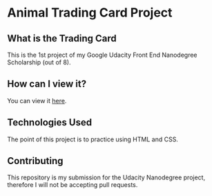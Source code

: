 # Animal Trading Card Project

## What is the Trading Card
This is the 1st project of my Google Udacity Front End Nanodegree Scholarship (out of 8). 

## How can I view it?
You can view it [here](https://lalula-frei.github.io/Udacity_Project_1_ATC/).

## Technologies Used
The point of this project is to practice using HTML and CSS.

## Contributing
This repository is my submission for the Udacity Nanodegree project, therefore I  will not be accepting pull requests. 
